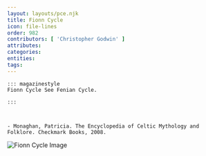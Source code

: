 ```yaml
---
layout: layouts/pce.njk
title: Fionn Cycle
icon: file-lines
order: 982
contributors: [ 'Christopher Godwin' ]
attributes:
categories:
entities:
tags:
---
```

``` tab [group1:Info]
::: magazinestyle
Fionn Cycle See Fenian Cycle.

:::
```
``` tab [group1:Attributes]
```
``` tab [group1:Entities]
```
``` tab [group1:Sources]
- Monaghan, Patricia. The Encyclopedia of Celtic Mythology and Folklore. Checkmark Books, 2008.
```
![Fionn Cycle Image](https://upload.wikimedia.org/wikipedia/commons/8/88/Irishfairytales01step_0219.jpg)
